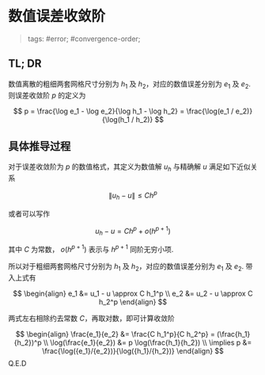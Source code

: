 # 数值误差收敛阶

> tags: #error; #convergence-order;

## TL; DR

数值离散的粗细两套网格尺寸分别为 $h_1$ 及 $h_2$，对应的数值误差分别为 $e_1$ 及 $e_2$.  则误差收敛阶 $p$ 的定义为

$$
p = \frac{\log e_1 - \log e_2}{\log h_1 - \log h_2}
= \frac{\log(e_1 / e_2)}{\log(h_1 / h_2)}
$$

## 具体推导过程

对于误差收敛阶为 $p$ 的数值格式，其定义为数值解 $u_h$ 与精确解 $u$ 满足如下近似关系

$$
\| u_h - u \| \leq C h^p
$$

或者可以写作

$$
u_h - u = C h^p + o(h^{p+1})
$$

其中 $C$ 为常数， $o(h^{p+1})$ 表示与 $h^{p+1}$ 同阶无穷小项.

所以对于粗细两套网格尺寸分别为 $h_1$ 及 $h_2$，对应的数值误差分别为 $e_1$ 及 $e_2$.  带入上式有

$$
\begin{align}
e_1 &= u_1 - u \approx C h_1^p \\
e_2 &= u_2 - u \approx C h_2^p
\end{align}
$$

两式左右相除约去常数 $C$，再取对数，即可计算收敛阶

$$
\begin{align}
\frac{e_1}{e_2} &= \frac{C h_1^p}{C h_2^p} = (\frac{h_1}{h_2})^p \\
\log(\frac{e_1}{e_2}) &= p \log(\frac{h_1}{h_2}) \\
\implies p &= \frac{\log({e_1}/{e_2})}{\log({h_1}/{h_2})}
\end{align}
$$
Q.E.D